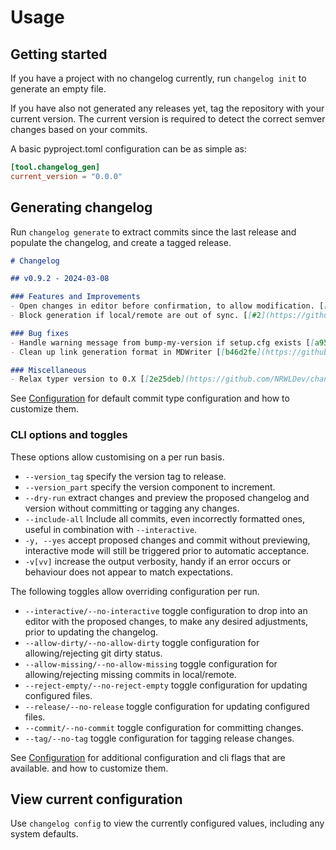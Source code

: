 # Usage

## Getting started

If you have a project with no changelog currently, run `changelog init` to
generate an empty file.

If you have also not generated any releases yet, tag the repository with your
current version.  The current version is required to detect the correct semver
changes based on your commits.

A basic pyproject.toml configuration can be as simple as:

```toml
[tool.changelog_gen]
current_version = "0.0.0"
```

## Generating changelog

Run `changelog generate` to extract commits since the last release and populate
the changelog, and create a tagged release.

```md
# Changelog

## v0.9.2 - 2024-03-08

### Features and Improvements
- Open changes in editor before confirmation, to allow modification. [[#1](https://github.com/NRWLDev/changelog-gen/issues/1)] [[a4e1449](https://github.com/NRWLDev/changelog-gen/commit/a4e1449bf44f370c671cc679d4bf9cfd75e68cbf)]
- Block generation if local/remote are out of sync. [[#2](https://github.com/NRWLDev/changelog-gen/issues/2)] [[c314b6b](https://github.com/NRWLDev/changelog-gen/commit/c314b6b8a32f4ce5c05869f0accd24bb4e6097f2)]

### Bug fixes
- Handle warning message from bump-my-version if setup.cfg exists [[a95fd80](https://github.com/NRWLDev/changelog-gen/commit/a95fd80d939985ab4b51a864676dda234e345d47)]
- Clean up link generation format in MDWriter [[b46d2fe](https://github.com/NRWLDev/changelog-gen/commit/b46d2fe6fba5a170f25dffbf8697868d14a4e73e)]

### Miscellaneous
- Relax typer version to 0.X [[2e25deb](https://github.com/NRWLDev/changelog-gen/commit/2e25deb902710343a0f85f40323762752eef4a45)]
```

See [Configuration](/changelog-gen/configuration) for default commit type configuration
and how to customize them.

### CLI options and toggles

These options allow customising on a per run basis.

* `--version_tag` specify the version tag to release.
* `--version_part` specify the version component to increment.
* `--dry-run` extract changes and preview the proposed changelog and version
  without committing or tagging any changes.
* `--include-all` Include all commits, even incorrectly formatted ones, useful in combination with `--interactive`.
* `-y, --yes` accept proposed changes and commit without previewing, interactive
  mode will still be triggered prior to automatic acceptance.
* `-v[vv]` increase the output verbosity, handy if an error occurs or behaviour
  does not appear to match expectations.

The following toggles allow overriding configuration per run.

* `--interactive/--no-interactive` toggle configuration to drop into an editor with the proposed
  changes, to make any desired adjustments, prior to updating the changelog.
* `--allow-dirty/--no-allow-dirty` toggle configuration for allowing/rejecting git dirty status.
* `--allow-missing/--no-allow-missing` toggle configuration for allowing/rejecting missing commits in local/remote.
* `--reject-empty/--no-reject-empty` toggle configuration for updating configured files.
* `--release/--no-release` toggle configuration for updating configured files.
* `--commit/--no-commit` toggle configuration for committing changes.
* `--tag/--no-tag` toggle configuration for tagging release changes.

See [Configuration](/changelog-gen/configuration) for additional configuration and cli flags that are available.
and how to customize them.

## View current configuration

Use `changelog config` to view the currently configured values, including any
system defaults.
